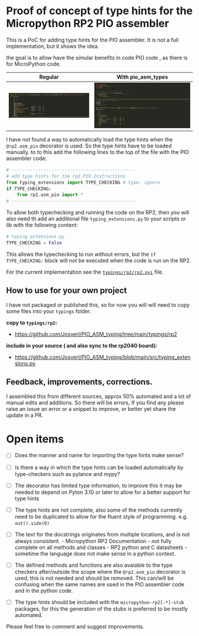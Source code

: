 # Proof of concept of type hints for the Micropython RP2 PIO assembler 

This is a PoC for adding type hints for the PIO assembler. It is not a full implementation, but it shows the idea.

the goal is to allow have the simular benefits in code PIO code , as there is for MicroPython code.

| Regular | With pio_asm_types |
| -------- | -------- |
| ![before](before.png) | ![after](pio_asm_typing.gif) |


I have not found a way to automatically load the type hints when the `@rp2.asm_pio` decorator is used. So the type hints have to be loaded manually.
to to this add the following lines to the top of the file with the PIO assembler code:

```python
# -----------------------------------------------
# add type hints for the rp2.PIO Instructions
from typing_extensions import TYPE_CHECKING # type: ignore
if TYPE_CHECKING:
    from rp2.asm_pio import *
# -----------------------------------------------
```

To allow both typechecking and running the code on the RP2, then you will also need th add an additional file `typing_extensions.py` to your scripts  or lib with the following content:

```python
# typing_extensions.py
TYPE_CHECKING = False
```

This allows the typechecking to run without errors, but the `if TYPE_CHECKING:` block will not be executed when the code is run on the RP2.

For the current implementation see the [`typings/rp2/rp2.pyi`](typings/rp2/rp2.pyi) file. 

## How to use for your own project
I have not packaged or published this, so for now you will will need to copy some files into your `typings` folder.

**copy to  `typings/rp2`:**
-  https://github.com/Josverl/PIO_ASM_typing/tree/main/typings/rp2

**include in your source ( and also sync to the rp2040 board):**
- https://github.com/Josverl/PIO_ASM_typing/blob/main/src/typing_extensions.py

## Feedback, improvements, corrections.

I assembled this from different sources, approx 50% automated and a lot of manual edits and additions.
So there will be errors, If you find any please raise an issue an error or a snippet to improve, or better yet share the update in a PR.

# Open items 

 - [ ] Does the manner and name for importing the type hints make sense?

 - [ ] Is there a way in which the type hints can be loaded automatically by type-checkers such as pylance and mypy?
 - [ ] The decorator has limited type information, to improve this it may be needed to depend on Pyton 3.10 or later to allow for a better support for type hints
 - [ ] The type hints are not complete, also some of the methods currently need to be duplicated to allow for the fluent style of programming. e.g. `out().side(0)`
 - [ ] The text for the docstrings originates from multiple locations, and is not always consistent.
        - Micropython RP2 Documentation - not fully complete on all methods and classes
        - RP2 python and C datasheets - sometime the language does not make sense in a python context.
- [ ] The defined methods and functions are also avaiable to the type checkers after/outside the scope where the `@rp2.asm_pio` decorator is used, this is not needed and should be removed.
This can/will be confusing when the same names are used in the PIO assembler code and in the python code.

 - [ ] The type hints should be included with the `micropython-rp2[-*]-stub` packages, for this the generation of the stubs is preferred to be mostly automated.

Please feel free to comment and suggest improvements.
